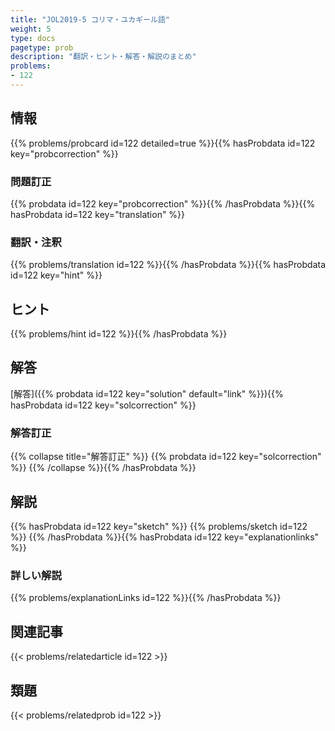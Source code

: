 ```yaml
---
title: "JOL2019-5 コリマ・ユカギール語"
weight: 5
type: docs
pagetype: prob
description: "翻訳・ヒント・解答・解説のまとめ"
problems: 
- 122
---
```


## 情報

{{% problems/probcard id=122 detailed=true %}}{{% hasProbdata id=122 key="probcorrection" %}}

### 問題訂正

{{% probdata id=122 key="probcorrection" %}}{{% /hasProbdata %}}{{% hasProbdata id=122 key="translation" %}}

### 翻訳・注釈

{{% problems/translation id=122 %}}{{% /hasProbdata %}}{{% hasProbdata id=122 key="hint" %}}

## ヒント

{{% problems/hint id=122 %}}{{% /hasProbdata %}}

## 解答

[解答]({{% probdata id=122 key="solution" default="link" %}}){{% hasProbdata id=122 key="solcorrection" %}}

### 解答訂正

{{% collapse title="解答訂正" %}}
{{% probdata id=122 key="solcorrection" %}}
{{% /collapse %}}{{% /hasProbdata %}}

## 解説

{{% hasProbdata id=122 key="sketch" %}}
{{% problems/sketch id=122 %}}
{{% /hasProbdata %}}{{% hasProbdata id=122 key="explanationlinks" %}}

### 詳しい解説

{{% problems/explanationLinks id=122 %}}{{% /hasProbdata %}}

## 関連記事

{{< problems/relatedarticle id=122 >}}

## 類題

{{< problems/relatedprob id=122 >}}
